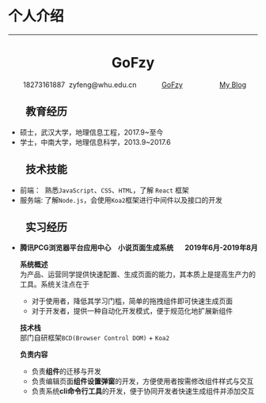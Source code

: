 # 个人介绍
---
<center>
     <h1>GoFzy</h1>
     <div style="display: flex">
         <span style="flex: 1">
             <img :src="$withBase('/resume/phone-solid.svg')" width="18px">
             18273161887
         </span>
         <span style="flex: 1">
             <img :src="$withBase('/resume/envelope-solid.svg')" width="18px">
             zyfeng@whu.edu.cn
         </span>
         <span style="flex: 1">
             <img :src="$withBase('/resume/github-brands.svg')" width="18px">
             <a href="https://github.com/GoFzy">GoFzy</a>
         </span>
         <span style="flex: 1">
             <img :src="$withBase('/resume/rss-solid.svg')" width="18px">
             <a href="http://www.gofzy.com">My Blog</a>
         </span>
     </div>
 </center>

## <img :src="$withBase('/resume/graduation-cap-solid.svg')" width="30px"> 教育经历

- 硕士，武汉大学，地理信息工程，2017.9~至今
- 学士，中南大学，地理信息科学，2013.9~2017.6

## <img :src="$withBase('/resume/tools-solid.svg')" width="30px"> 技术技能

- 前端：&nbsp;&nbsp;熟悉`JavaScript`、`CSS`、`HTML`，了解 `React` 框架
- 服务端: 了解`Node.js`，会使用`Koa2`框架进行中间件以及接口的开发


## <img :src="$withBase('/resume/project-diagram-solid.svg')" width="30px"> 实习经历

- <div style="display: flex; justify-content: space-between; font-weight: 700">
    <div>腾讯PCG浏览器平台应用中心&emsp;小说页面生成系统</div>
    <div>2019年6月-2019年8月</div>
  </div>   

  **系统概述**  
为产品、运营同学提供快速配置、生成页面的能力，其本质上是提高生产力的工具。系统关注点在于
  * 对于使用者，降低其学习门槛，简单的拖拽组件即可快速生成页面
  * 对于开发者，提供一种自动化开发模式，便于规范化地扩展新组件
    
  **技术栈**   
  部门自研框架`BCD(Browser Control DOM)` + `Koa2`  
  
  **负责内容**
  * 负责**组件**的迁移与开发
  * 负责编辑页面**组件设置弹窗**的开发，方便使用者按需修改组件样式与交互
  * 负责系统**cli命令行工具**的开发，便于协同开发者快速生成组件并添加交互

